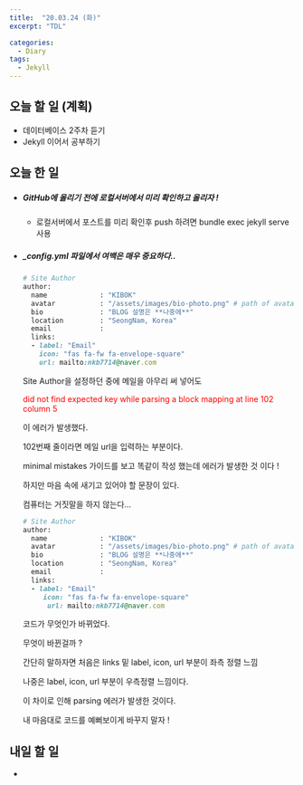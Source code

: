 ```yaml
---
title:  "20.03.24 (화)"
excerpt: "TDL"

categories:
  - Diary
tags:
  - Jekyll
---
```


## 오늘 할 일 (계획)

- 데이터베이스 2주차 듣기
- Jekyll 이어서 공부하기



## 오늘 한 일

- ##### GitHub에 올리기 전에 로컬서버에서 미리 확인하고 올리자 !

  - 로컬서버에서 포스트를 미리 확인후 push 하려면 bundle exec jekyll serve 사용

- ##### _config.yml 파일에서 여백은 매우 중요하다..

  ```ruby
  # Site Author
  author:
    name             : "KIBOK"
    avatar           : "/assets/images/bio-photo.png" # path of avatar image, e.g. "/assets/images/bio-photo.jpg"
    bio              : "BLOG 설명은 **나중에**"
    location         : "SeongNam, Korea"
    email            :
    links:
    - label: "Email"
      icon: "fas fa-fw fa-envelope-square"
      url: mailto:nkb7714@naver.com
  ```

  Site Author을 설정하던 중에 메일을 아무리 써 넣어도  

  <span style="color: red">did not find expected key while parsing a block mapping at line 102 column 5</span>  

  이 에러가 발생했다.  

  102번째 줄이라면 메일 url을 입력하는 부분이다.  

  minimal mistakes 가이드를 보고 똑같이 작성 했는데 에러가 발생한 것 이다 !  

  하지만 마음 속에 새기고 있어야 할 문장이 있다.  

  컴퓨터는 거짓말을 하지 않는다...  

  ```ruby
  # Site Author
  author:
    name             : "KIBOK"
    avatar           : "/assets/images/bio-photo.png" # path of avatar image, e.g. "/assets/images/bio-photo.jpg"
    bio              : "BLOG 설명은 **나중에**"
    location         : "SeongNam, Korea"
    email            :
    links:
    - label: "Email"
       icon: "fas fa-fw fa-envelope-square"
        url: mailto:nkb7714@naver.com
  ```

  코드가 무엇인가 바뀌었다.  

  무엇이 바뀐걸까 ?  

  간단히 말하자면 처음은 links 밑 label, icon, url 부분이 좌측 정렬 느낌  

  나중은 label, icon, url 부분이 우측정렬 느낌이다.  

  이 차이로 인해 parsing 에러가 발생한 것이다.  

  내 마음대로 코드를 예뻐보이게 바꾸지 말자 !

  

## 내일 할 일

- 

